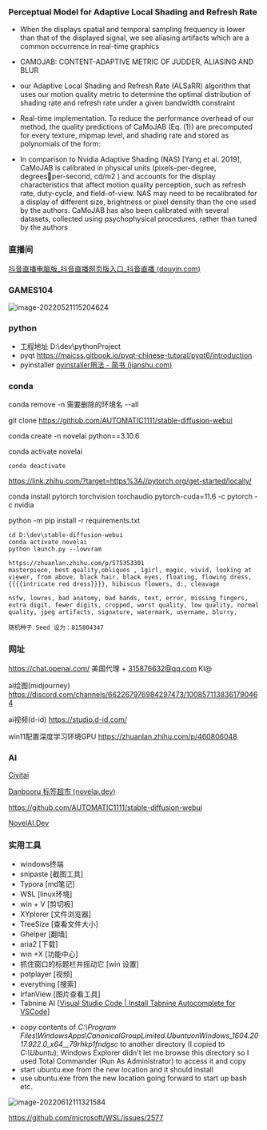 ### Perceptual Model for Adaptive Local Shading and Refresh Rate

* When the displays spatial and temporal sampling frequency is lower than that of the displayed signal, we see aliasing artifacts which are a common occurrence in real-time graphics

* CAMOJAB: CONTENT-ADAPTIVE METRIC OF JUDDER, ALIASING AND BLUR
*  our Adaptive Local Shading and Refresh Rate (ALSaRR) algorithm that uses our motion quality metric to determine the optimal distribution of shading rate and refresh rate under a given bandwidth constraint
* Real-time implementation. To reduce the performance overhead of our method, the quality predictions of CaMoJAB (Eq. (1)) are precomputed for every texture, mipmap level, and shading rate and stored as polynomials of the form:
* In comparison to Nvidia Adaptive Shading (NAS) [Yang et al. 2019], CaMoJAB is calibrated in physical units (pixels-per-degree, degreesper-second, cd/m2 ) and accounts for the display characteristics that affect motion quality perception, such as refresh rate, duty-cycle, and field-of-view. NAS may need to be recalibrated for a display of different size, brightness or pixel density than the one used by the authors. CaMoJAB has also been calibrated with several datasets, collected using psychophysical procedures, rather than tuned by the authors



### 直播间

[抖音直播电脑版_抖音直播网页版入口_抖音直播 (douyin.com)](https://live.douyin.com/590201259059)



### GAMES104

![image-20220521115204624](C:\Users\ws\AppData\Roaming\Typora\typora-user-images\image-20220521115204624.png)



### python

* 工程地址 D:\dev\pythonProject
* pyqt https://maicss.gitbook.io/pyqt-chinese-tutoral/pyqt6/introduction
* pyinstaller [pyinstaller用法 - 简书 (jianshu.com)](https://www.jianshu.com/p/5ca41c87628f)



### conda

conda remove -n  需要删除的环境名 --all

git clone https://github.com/AUTOMATIC1111/stable-diffusion-webui

conda create -n novelai python==3.10.6

conda activate novelai

```text
conda deactivate
```

https://link.zhihu.com/?target=https%3A//pytorch.org/get-started/locally/

conda install pytorch torchvision torchaudio pytorch-cuda=11.6 -c pytorch -c nvidia

python -m pip install -r requirements.txt



```
cd D:\dev\stable-diffusion-webui
conda activate novelai
python launch.py --lowvram
```



```
https://zhuanlan.zhihu.com/p/575353301
masterpiece, best quality,obliques , 1girl, magic, vivid, looking at viewer, from above, black hair, black eyes, floating, flowing dress, {{{{intricate red dress}}}}, hibiscus flowers, d:, cleavage

nsfw, lowres, bad anatomy, bad hands, text, error, missing fingers, extra digit, fewer digits, cropped, worst quality, low quality, normal quality, jpeg artifacts, signature, watermark, username, blurry,

随机种子 Seed 设为：815804347
```



### 网址

https://chat.openai.com/   美国代理 + 315876632@qq.com Kl@

ai绘图(midjourney) https://discord.com/channels/662267976984297473/1008571138361790464

ai视频(d-id) https://studio.d-id.com/

win11配置深度学习环境GPU https://zhuanlan.zhihu.com/p/460806048



### AI

[Civitai](https://civitai.com/)

[Danbooru 标签超市 (novelai.dev)](https://tags.novelai.dev/)

https://github.com/AUTOMATIC1111/stable-diffusion-webui

[NovelAI.Dev](https://novelai.dev/)



### 实用工具

* windows终端
* snipaste [截图工具]
* Typora [md笔记]
* WSL [linux环境]
* win + V [剪切板]
* XYplorer [文件浏览器]
* TreeSize [查看文件大小]
* Ghelper [翻墙]
* aria2 [下载]
* win +X [功能中心]
* 抓住窗口的标题栏并摇动它  [win 设置]
* potplayer [视频]
* everything [搜索]
* IrfanView [图片查看工具]
* Tabnine AI [[Visual Studio Code | Install Tabnine Autocomplete for VSCode](https://www.tabnine.com/install/vscode)]



- copy contents of *C:\Program Files\WindowsApps\CanonicalGroupLimited.UbuntuonWindows_1604.2017.922.0_x64__79rhkp1fndgsc* to another directory (I copied to *C:\Ubuntu*); Windows Explorer didn't let me browse this directory so I used Total Commander (Run As Administrator) to access it and copy
- start ubuntu.exe from the new location and it should install
- use ubuntu.exe from the new location going forward to start up bash etc.

![image-20220612111321584](C:\Users\ws\AppData\Roaming\Typora\typora-user-images\image-20220612111321584.png)

https://github.com/microsoft/WSL/issues/2577